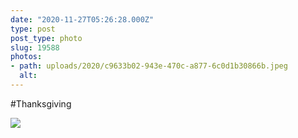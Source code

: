 ```yaml
---
date: "2020-11-27T05:26:28.000Z"
type: post 
post_type: photo
slug: 19588
photos: 
- path: uploads/2020/c9633b02-943e-470c-a877-6c0d1b30866b.jpeg
  alt: 
---
```

#Thanksgiving 


![](/uploads/2020/c9633b02-943e-470c-a877-6c0d1b30866b.jpeg)

